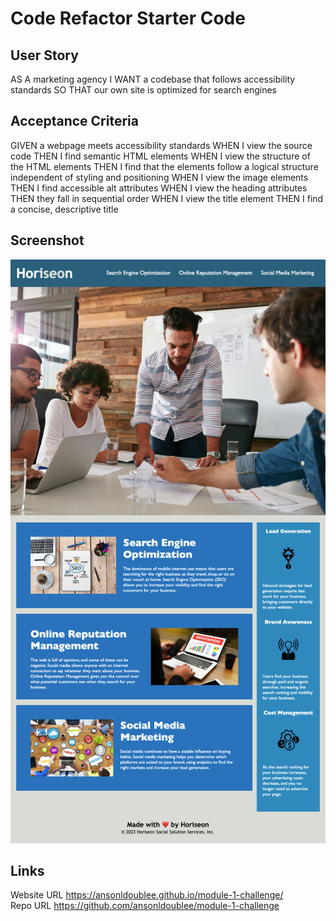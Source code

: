 # Code Refactor Starter Code

## User Story
AS A marketing agency
I WANT a codebase that follows accessibility standards
SO THAT our own site is optimized for search engines


## Acceptance Criteria
GIVEN a webpage meets accessibility standards
WHEN I view the source code
THEN I find semantic HTML elements
WHEN I view the structure of the HTML elements
THEN I find that the elements follow a logical structure independent of styling and positioning
WHEN I view the image elements
THEN I find accessible alt attributes
WHEN I view the heading attributes
THEN they fall in sequential order
WHEN I view the title element
THEN I find a concise, descriptive title

## Screenshot
![Screenshot-of-webpage](Develop/assets/images/module-1-challenge-screenshot.png)

## Links
Website URL https://ansonldoublee.github.io/module-1-challenge/
<br/>
Repo URL https://github.com/ansonldoublee/module-1-challenge 
